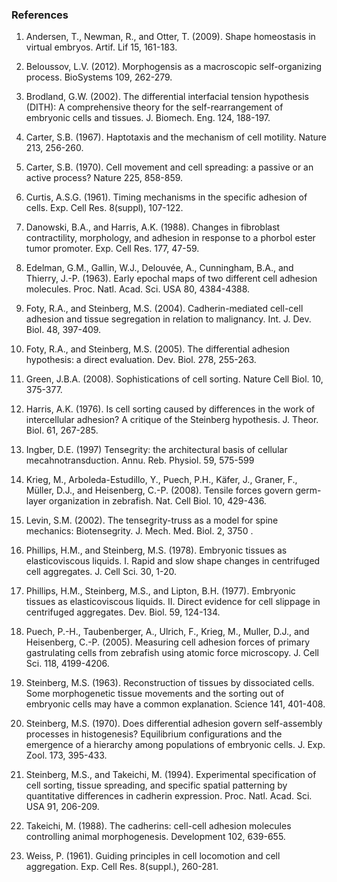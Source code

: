 ### References

1) Andersen, T., Newman, R., and Otter, T. (2009).  Shape homeostasis in virtual embryos.  Artif. Lif 15, 161-183.

2) Beloussov, L.V. (2012).  Morphogensis as a macroscopic self-organizing process.  BioSystems 109, 262-279.

3) Brodland, G.W. (2002).  The differential interfacial tension hypothesis (DITH): A comprehensive theory for the self-rearrangement of embryonic cells and tissues.  J. Biomech. Eng. 124, 188-197.

4) Carter, S.B. (1967). Haptotaxis and the mechanism of cell motility.  Nature 213, 256-260.

5) Carter, S.B. (1970). Cell movement and cell spreading: a passive or an active process?  Nature 225, 858-859.

6) Curtis, A.S.G. (1961).  Timing mechanisms in the specific adhesion of cells.  Exp. Cell Res. 8(suppl), 107-122.

7) Danowski, B.A., and Harris, A.K. (1988).  Changes in fibroblast contractility, morphology, and adhesion in response to a phorbol ester tumor promoter.  Exp. Cell Res. 177, 47-59.

8) Edelman, G.M., Gallin, W.J., Delouvée, A., Cunningham, B.A., and Thierry, J.-P. (1963).  Early epochal maps of two different cell adhesion molecules.  Proc. Natl. Acad. Sci. USA 80, 4384-4388.

9) Foty, R.A., and Steinberg, M.S. (2004).  Cadherin-mediated cell-cell adhesion and tissue segregation in relation to malignancy.  Int. J. Dev. Biol. 48, 397-409.

10) Foty, R.A., and Steinberg, M.S. (2005).  The differential adhesion hypothesis: a direct evaluation.  Dev. Biol. 278, 255-263.

11) Green, J.B.A. (2008).  Sophistications of cell sorting.  Nature Cell Biol. 10, 375-377.

12) Harris, A.K. (1976).  Is cell sorting caused by differences in the work of intercellular adhesion? A critique of the Steinberg hypothesis.  J. Theor. Biol. 61, 267-285.

13) Ingber, D.E. (1997)  Tensegrity: the architectural basis of cellular mecahnotransduction.  Annu. Reb. Physiol. 59, 575-599

14) Krieg, M., Arboleda-Estudillo, Y., Puech, P.H., Käfer, J., Graner, F., Müller, D.J., and Heisenberg, C.-P. (2008).  Tensile forces govern germ-layer organization in zebrafish.  Nat. Cell Biol. 10, 429-436.

15) Levin, S.M. (2002).  The tensegrity-truss as a model for spine mechanics: Biotensegrity.  J. Mech. Med. Biol. 2, 3750 .

16) Phillips, H.M., and Steinberg, M.S. (1978). Embryonic tissues as elasticoviscous liquids.  I. Rapid and slow shape changes in centrifuged cell aggregates.  J. Cell Sci. 30, 1-20.

17) Phillips, H.M., Steinberg, M.S., and Lipton, B.H. (1977). Embryonic tissues as elasticoviscous liquids.  II. Direct evidence for cell slippage in centrifuged aggregates.  Dev. Biol. 59, 124-134.

18) Puech, P.-H., Taubenberger, A., Ulrich, F., Krieg, M., Muller, D.J., and Heisenberg, C.-P. (2005).  Measuring cell adhesion forces of primary gastrulating cells from zebrafish using atomic force microscopy.  J. Cell Sci. 118, 4199-4206.

19) Steinberg, M.S. (1963). Reconstruction of tissues by dissociated cells. Some morphogenetic tissue movements and the sorting out of embryonic cells may have a common explanation.  Science 141, 401-408.

20) Steinberg, M.S. (1970). Does differential adhesion govern self-assembly processes in histogenesis? Equilibrium configurations and the emergence of a hierarchy among populations of embryonic cells. J. Exp. Zool. 173, 395-433.

21) Steinberg, M.S., and Takeichi, M. (1994).  Experimental specification of cell sorting, tissue spreading, and specific spatial patterning by quantitative differences in cadherin expression.  Proc. Natl. Acad. Sci. USA 91, 206-209.

22) Takeichi, M. (1988).  The cadherins: cell-cell adhesion molecules controlling animal morphogenesis.  Development 102, 639-655.

23) Weiss, P. (1961). Guiding principles in cell locomotion and cell aggregation.  Exp. Cell Res. 8(suppl.), 260-281.
